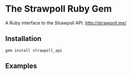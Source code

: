 # The Strawpoll Ruby Gem
A Ruby interface to the Strawpoll API. http://strawpoll.me/

## Installation
```
gem install strawpoll_api
```

## Examples

